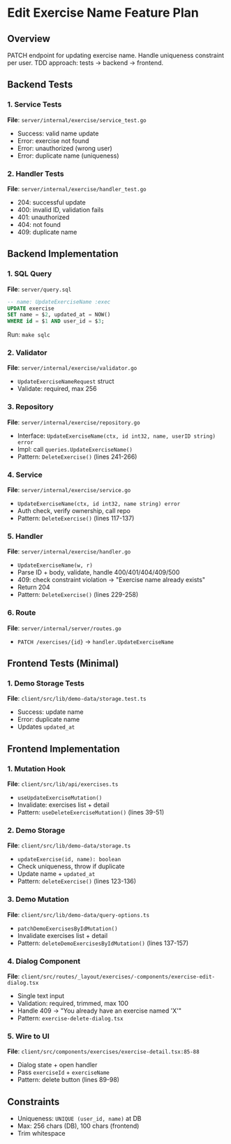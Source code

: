 # Edit Exercise Name Feature Plan

## Overview
PATCH endpoint for updating exercise name. Handle uniqueness constraint per user. TDD approach: tests → backend → frontend.

## Backend Tests

### 1. Service Tests
**File**: `server/internal/exercise/service_test.go`
- Success: valid name update
- Error: exercise not found
- Error: unauthorized (wrong user)
- Error: duplicate name (uniqueness)

### 2. Handler Tests
**File**: `server/internal/exercise/handler_test.go`
- 204: successful update
- 400: invalid ID, validation fails
- 401: unauthorized
- 404: not found
- 409: duplicate name

## Backend Implementation

### 1. SQL Query
**File**: `server/query.sql`
```sql
-- name: UpdateExerciseName :exec
UPDATE exercise
SET name = $2, updated_at = NOW()
WHERE id = $1 AND user_id = $3;
```
Run: `make sqlc`

### 2. Validator
**File**: `server/internal/exercise/validator.go`
- `UpdateExerciseNameRequest` struct
- Validate: required, max 256

### 3. Repository
**File**: `server/internal/exercise/repository.go`
- Interface: `UpdateExerciseName(ctx, id int32, name, userID string) error`
- Impl: call `queries.UpdateExerciseName()`
- Pattern: `DeleteExercise()` (lines 241-266)

### 4. Service
**File**: `server/internal/exercise/service.go`
- `UpdateExerciseName(ctx, id int32, name string) error`
- Auth check, verify ownership, call repo
- Pattern: `DeleteExercise()` (lines 117-137)

### 5. Handler
**File**: `server/internal/exercise/handler.go`
- `UpdateExerciseName(w, r)`
- Parse ID + body, validate, handle 400/401/404/409/500
- 409: check constraint violation → "Exercise name already exists"
- Return 204
- Pattern: `DeleteExercise()` (lines 229-258)

### 6. Route
**File**: `server/internal/server/routes.go`
- `PATCH /exercises/{id}` → `handler.UpdateExerciseName`

## Frontend Tests (Minimal)

### 1. Demo Storage Tests
**File**: `client/src/lib/demo-data/storage.test.ts`
- Success: update name
- Error: duplicate name
- Updates `updated_at`

## Frontend Implementation

### 1. Mutation Hook
**File**: `client/src/lib/api/exercises.ts`
- `useUpdateExerciseMutation()`
- Invalidate: exercises list + detail
- Pattern: `useDeleteExerciseMutation()` (lines 39-51)

### 2. Demo Storage
**File**: `client/src/lib/demo-data/storage.ts`
- `updateExercise(id, name): boolean`
- Check uniqueness, throw if duplicate
- Update name + `updated_at`
- Pattern: `deleteExercise()` (lines 123-136)

### 3. Demo Mutation
**File**: `client/src/lib/demo-data/query-options.ts`
- `patchDemoExercisesByIdMutation()`
- Invalidate exercises list + detail
- Pattern: `deleteDemoExercisesByIdMutation()` (lines 137-157)

### 4. Dialog Component
**File**: `client/src/routes/_layout/exercises/-components/exercise-edit-dialog.tsx`
- Single text input
- Validation: required, trimmed, max 100
- Handle 409 → "You already have an exercise named 'X'"
- Pattern: `exercise-delete-dialog.tsx`

### 5. Wire to UI
**File**: `client/src/components/exercises/exercise-detail.tsx:85-88`
- Dialog state + open handler
- Pass `exerciseId` + `exerciseName`
- Pattern: delete button (lines 89-98)

## Constraints
- Uniqueness: `UNIQUE (user_id, name)` at DB
- Max: 256 chars (DB), 100 chars (frontend)
- Trim whitespace
